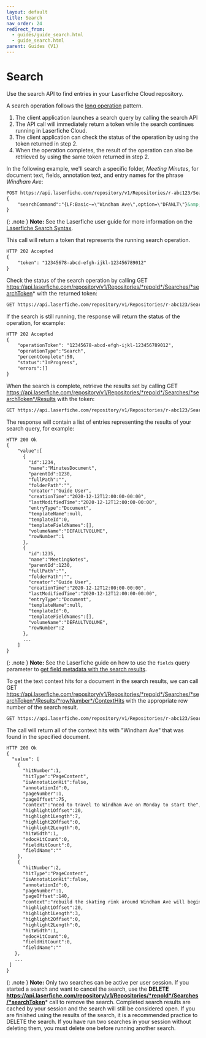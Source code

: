 ```yaml
---
layout: default
title: Search 
nav_order: 24
redirect_from:
  - guides/guide_search.html
  - guide_search.html
parent: Guides (V1)
---
```

<!--Copyright (c) Laserfiche.
Licensed under the MIT License. See LICENSE in the project root for license information.-->

# Search

Use the search API to find entries in your Laserfiche Cloud repository.

A search operation follows the [long operation](guide_long-operations.html) pattern.

1. The client application launches a search query by calling the search API
1. The API call will immediately return a token while the search continues running in Laserfiche Cloud. 
1. The client application can check the status of the operation by using the token returned in step 2.
1. When the operation completes, the result of the operation can also be retrieved by using the same token returned in step 2.

In the following example, we'll search a specific folder, *Meeting Minutes*, for document text, fields, annotation text, and entry names for the phrase *Windham Ave*:

```xml
POST https://api.laserfiche.com/repository/v1/Repositories/r-abc123/Searches
{
    "searchCommand":"{LF:Basic~=\"Windham Ave\",option=\"DFANLT\"}&amp;({LF:LOOKIN=\"\\Meeting Minutes\"})"
}
```

{: .note }
**Note:** See the Laserfiche user guide for more information on the [Laserfiche Search Syntax](https://doc.laserfiche.com/laserfiche.documentation/11/userguide/en-us/Default.htm#../Subsystems/client_wa/Content/Search/Advanced/Basic_Search.htm).

This call will return a token that represents the running search operation.

```xml
HTTP 202 Accepted
{
    "token": "12345678-abcd-efgh-ijkl-123456789012"
}
```

Check the status of the search operation by calling GET https://api.laserfiche.com/repository/v1/Repositories/*repoId*/Searches/*searchToken* with the returned token:

```xml
GET https://api.laserfiche.com/repository/v1/Repositories/r-abc123/Searches/12345678-abcd-efgh-ijkl-123456789012
```

If the search is still running, the response will return the status of the operation, for example:

```xml
HTTP 202 Accepted
{
    "operationToken": "12345678-abcd-efgh-ijkl-123456789012",
    "operationType":"Search",
    "percentComplete":50,
    "status":"InProgress",
    "errors":[]
}
```

When the search is complete, retrieve the results set by calling GET https://api.laserfiche.com/repository/v1/Repositories/*repoId*/Searches/*searchToken*/Results with the token:

```xml
GET https://api.laserfiche.com/repository/v1/Repositories/r-abc123/Searches/12345678-abcd-efgh-ijkl-123456789012/Results
```

The response will contain a list of entries representing the results of your search query, for example:

```xml
HTTP 200 Ok
{
    "value":[
      {
        "id":1234,
        "name":"MinutesDocument",
        "parentId":1230,
        "fullPath":"",
        "folderPath":"",
        "creator":"Guide User",
        "creationTime":"2020-12-12T12:00:00-00:00",
        "lastModifiedTime":"2020-12-12T12:00:00-00:00",
        "entryType":"Document",
        "templateName":null,
        "templateId":0,
        "templateFieldNames":[],
        "volumeName":"DEFAULTVOLUME",
        "rowNumber":1
      },
      {
        "id":1235,
        "name":"MeetingNotes",
        "parentId":1230,
        "fullPath":"",
        "folderPath":"",
        "creator":"Guide User",
        "creationTime":"2020-12-12T12:00:00-00:00",
        "lastModifiedTime":"2020-12-12T12:00:00-00:00",
        "entryType":"Document",
        "templateName":null,
        "templateId":0,
        "templateFieldNames":[],
        "volumeName":"DEFAULTVOLUME",
        "rowNumber":2
      },
      ...
    ]
}
```

{: .note }
**Note:** See the Laserfiche guide on how to use the `fields` query parameter to [get field metadata with the search results](guide_get-folder-listing.html#fields).

To get the text context hits for a document in the search results, we can call GET https://api.laserfiche.com/repository/v1/Repositories/*repoId*/Searches/*searchToken*/Results/*rowNumber*/ContextHits with the appropriate row number of the search result.

```xml
GET https://api.laserfiche.com/repository/v1/Repositories/r-abc123/Searches/12345678-abcd-efgh-ijkl-123456789012/Results/18/ContextHits
```

The call will return all of the context hits with "Windham Ave" that was found in the specified document.

```xml
HTTP 200 Ok
{
  "value": [
    {
      "hitNumber":1,
      "hitType":"PageContent",
      "isAnnotationHit":false,
      "annotationId":0,
      "pageNumber":1,
      "pageOffset":75,
      "context":"need to travel to Windham Ave on Monday to start the",
      "highlight1Offset":20,
      "highlight1Length":7,
      "highlight2Offset":0,
      "highlight2Length":0,
      "hitWidth":1,
      "edocHitCount":0,
      "fieldHitCount":0,
      "fieldName":""
    },
    {
      "hitNumber":2,
      "hitType":"PageContent",
      "isAnnotationHit":false,
      "annotationId":0,
      "pageNumber":1,
      "pageOffset":140,
      "context":"rebuild the skating rink around Windham Ave will begin after construction",
      "highlight1Offset":20,
      "highlight1Length":3,
      "highlight2Offset":0,
      "highlight2Length":0,
      "hitWidth":1,
      "edocHitCount":0,
      "fieldHitCount":0,
      "fieldName":""
   },
   ...
 ]
}
```

{: .note }
**Note:** Only two searches can be active per user session. If you started a search and want to cancel the search, use the **DELETE https://api.laserfiche.com/repository/v1/Repositories/*repoId*/Searches/*searchToken*** call to remove the search. Completed search results are cached by your session and the search will still be considered open. If you are finished using the results of the search, it is a recommended practice to DELETE the search. If you have run two searches in your session without deleting them, you must delete one before running another search.

